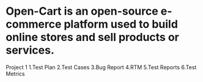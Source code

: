 # Open-Cart is an open-source e-commerce platform used to build online stores and sell products or services.

Project 1 
1.Test Plan
2.Test Cases
3.Bug Report
4.RTM
5.Test Reports
6.Test Metrics
